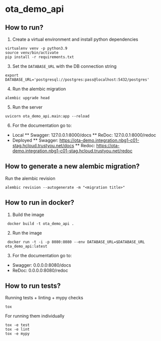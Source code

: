 ota_demo_api
==================

How to run?
-----------
1. Create a virtual environment and install python dependencies
```
virtualenv venv -p python3.9
source venv/bin/activate
pip install -r requirements.txt
```



3. Set the `DATABASE_URL` with the DB connection string
```
export DATABASE_URL='postgresql://postgres:pass@localhost:5432/postgres'
```

4. Run the alembic migration
```
alembic upgrade head
```


5. Run the server
```
uvicorn ota_demo_api.main:app --reload
```

6. For the documentation go to:
  * Local
  ** Swagger: 127.0.0.1:8000/docs
  ** ReDoc: 127.0.0.1:8000/redoc
  * Deployed
  ** Swagger: https://ota-demo.integration.nbg1-c01-stag.hcloud.trustyou.net/docs
  ** Redoc: https://ota-demo.integration.nbg1-c01-stag.hcloud.trustyou.net/redoc  


How to generate a new alembic migration?
----------------------------------------
Run the alembic revision
```
alembic revision --autogenerate -m "<migration title>"
```



How to run in docker?
-----------
 1. Build the image
```
 docker build -t ota_demo_api .
```

 2. Run the image
```
 docker run -t -i -p 8080:8080 --env DATABASE_URL=$DATABASE_URL ota_demo_api:latest
```

 3. For the documentation go to:
   * Swagger: 0.0.0.0:8080/docs
   * ReDoc: 0.0.0.0:8080/redoc


How to run tests?
-----------------

Running tests + linting + mypy checks
```
tox
```

For running them individually
```
tox -e test
tox -e lint
tox -e mypy
```
